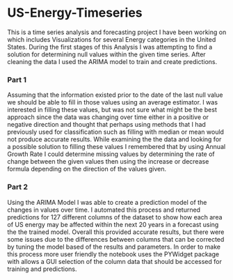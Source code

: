 # US-Energy-Timeseries
This is a time series analysis and forecasting project I have been working on which includes Visualizations for several Energy categories in the United States. During the first stages of this Analysis I was attempting to find a solution for determining null values within the given time series. After cleaning the data I used the ARIMA model to train and create predictions.


### Part 1
Assuming that the information existed prior to the date of the last null value we should be able to fill in those values using an average estimator. I was interested in filling these values, but was not sure what might be the best approach since the data was changing over time either in a positive or negative direction and thought that perhaps using methods that I had previously used for classification such as filling with median or mean would not produce accurate results. While examining the the data and looking for a possible solution to filling these values I remembered that by using Annual Growth Rate I could determine missing values by determining the rate of change between the given values then using the increase or decrease formula depending on the direction of the values given. 

### Part 2 
Using the ARIMA Model I was able to create a prediction model of the changes in values over time. I automated this process and returned predictions for 127 different columns of the dataset to show how each area of US energy may be affected within the next 20 years in a forecast using the the trained model. Overall this provided accurate results, but there were some issues due to the differences between columns that can be corrected by tuning the model based of the results and parameters. In order to make this process more user friendly the notebook uses the PYWidget package with allows a GUI selection of the column data that should be accessed for training and predictions.  


